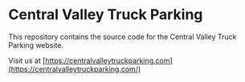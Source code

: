 # Central Valley Truck Parking

This repository contains the source code for the Central Valley Truck Parking website.

Visit us at [https://centralvalleytruckparking.com](https://centralvalleytruckparking.com/)
